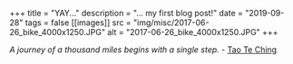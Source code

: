 +++
title = "YAY..."
description = "... my first blog post!"
date = "2019-09-28"
tags = false
[[images]]
  src = "img/misc/2017-06-26_bike_4000x1250.JPG"
  alt = "2017-06-26_bike_4000x1250.JPG"
+++

*A journey of a thousand miles begins with a single step.* - [Tao Te Ching](https://en.wikipedia.org/wiki/A_journey_of_a_thousand_miles_begins_with_a_single_step)
